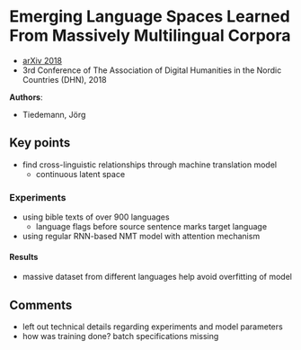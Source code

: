 # Emerging Language Spaces Learned From Massively Multilingual Corpora
* [arXiv 2018](https://arxiv.org/abs/1802.00273)
* 3rd Conference of The Association of Digital Humanities in the Nordic Countries (DHN), 2018

**Authors**:
* Tiedemann, Jörg

## Key points
* find cross-linguistic relationships through machine translation model
  * continuous latent space

### Experiments ###
* using bible texts of over 900 languages
  * language flags before source sentence marks target language
* using regular RNN-based NMT model with attention mechanism

#### Results ####
* massive dataset from different languages help avoid overfitting of model

## Comments
* left out technical details regarding experiments and model parameters
* how was training done? batch specifications missing
